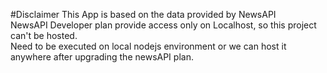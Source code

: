 #Disclaimer
This App is based on the data provided by NewsAPI <br>
NewsAPI Developer plan provide access only on Localhost, so this project can't be hosted. <br>
Need to be executed on local nodejs environment or we can host it anywhere after upgrading the newsAPI plan.
